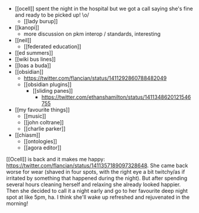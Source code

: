 - [[ocell]] spent the night in the hospital but we got a call saying she's fine and ready to be picked up! \o/
	- [[lady burup]]
- [[kanopi]]
	- more discussion on pkm interop / standards, interesting
- [[neil]]
	- [[federated education]]
- [[ed summers]]
- [[wiki bus lines]]
- [[loas a buda]]
- [[obsidian]]
	- https://twitter.com/flancian/status/1411292860788482049
	- [[obsidian plugins]]
		- [[sliding panes]] 
			- https://twitter.com/ethanshamilton/status/1411348620121546755
- [[my favourite things]]
	- [[music]]
	- [[john coltrane]]
	- [[charlie parker]]
- [[chiasm]]
	- [[ontologies]]
	- [[agora editor]]
	
[[Ocell]] is back and it makes me happy: https://twitter.com/flancian/status/1411357189097328648. She came back worse for wear (shaved in four spots, with the right eye a bit twitchy/as if irritated by something that happened during the night). But after spending several hours cleaning herself and relaxing she already looked happier. Then she decided to call it a night early and go to her favourite deep night spot at like 5pm, ha. I think she'll wake up refreshed and rejuvenated in the morning!